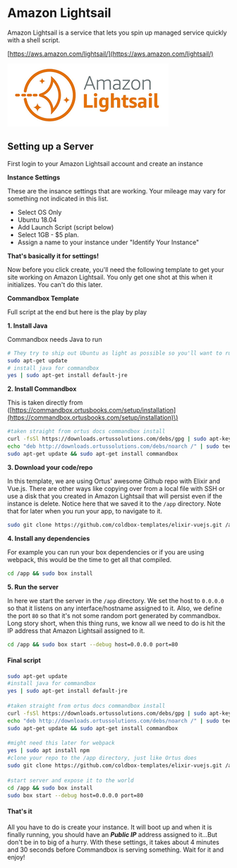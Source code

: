 # Amazon Lightsail

Amazon Lightsail is a service that lets you spin up managed service quickly with a shell script.

[https://aws.amazon.com/lightsail/](https://aws.amazon.com/lightsail/)

![Amazon Lightsail](.gitbook/assets/image.png)

## Setting up a Server

First login to your Amazon Lightsail account and create an instance

**Instance Settings**

These are the insance settings that are working. Your mileage may vary for something not indicated in this list.

* Select OS Only
* Ubuntu 18.04
* Add Launch Script \(script below\)
* Select 1GB - $5 plan.
* Assign a name to your instance under "Identify Your Instance"

**That's basically it for settings!**

Now before you click create, you'll need the following template to get your site working on Amazon Lightsail. You only get one shot at this when it initializes. You can't do this later.

**Commandbox Template**

Full script at the end but here is the play by play

**1. Install Java**

Commandbox needs Java to run

```bash
# They try to ship out Ubuntu as light as possible so you'll want to run this first to get all the latest repo information
sudo apt-get update
# install java for commandbox
yes | sudo apt-get install default-jre
```

**2. Install Commandbox**

This is taken directly from \([https://commandbox.ortusbooks.com/setup/installation](https://commandbox.ortusbooks.com/setup/installation)\)

```bash
#taken straight from ortus docs commandbox install
curl -fsSl https://downloads.ortussolutions.com/debs/gpg | sudo apt-key add -
echo "deb http://downloads.ortussolutions.com/debs/noarch /" | sudo tee -a /etc/apt/sources.list.d/commandbox.list
sudo apt-get update && sudo apt-get install commandbox
```

**3. Download your code/repo**

In this template, we are using Ortus' awesome Github repo with Elixir and Vue.js. There are other ways like copying over from a local file with SSH or use a disk that you created in Amazon Lightsail that will persist even if the instance is delete. Notice here that we saved it to the `/app` directory. Note that for later when you run your app, to navigate to it.

```bash
sudo git clone https://github.com/coldbox-templates/elixir-vuejs.git /app
```

**4. Install any dependencies**

For example you can run your box dependencies or if you are using webpack, this would be the time to get all that compiled.

```bash
cd /app && sudo box install
```

**5. Run the server**

In here we start the server in the `/app` directory. We set the host to `0.0.0.0` so that it listens on any interface/hostname assigned to it. Also, we define the port `80` so that it's not some random port generated by commandbox. Long story short, when this thing runs, we know all we need to do is hit the IP address that Amazon Lightsail assigned to it.

```bash
cd /app && sudo box start --debug host=0.0.0.0 port=80
```

#### Final script

```bash
sudo apt-get update
#install java for commandbox
yes | sudo apt-get install default-jre

#taken straight from ortus docs commandbox install
curl -fsSl https://downloads.ortussolutions.com/debs/gpg | sudo apt-key add -
echo "deb http://downloads.ortussolutions.com/debs/noarch /" | sudo tee -a /etc/apt/sources.list.d/commandbox.list
sudo apt-get update && sudo apt-get install commandbox

#might need this later for webpack
yes | sudo apt install npm
#clone your repo to the /app directory, just like Ortus does
sudo git clone https://github.com/coldbox-templates/elixir-vuejs.git /app

#start server and expose it to the world
cd /app && sudo box install
sudo box start --debug host=0.0.0.0 port=80
```

#### That's it

All you have to do is create your instance. It will boot up and when it is finally running, you should have an _**Public IP**_ address assigned to it...But don't be in to big of a hurry. With these settings, it takes about 4 minutes and 30 seconds before Commandbox is serving something. Wait for it and enjoy!

